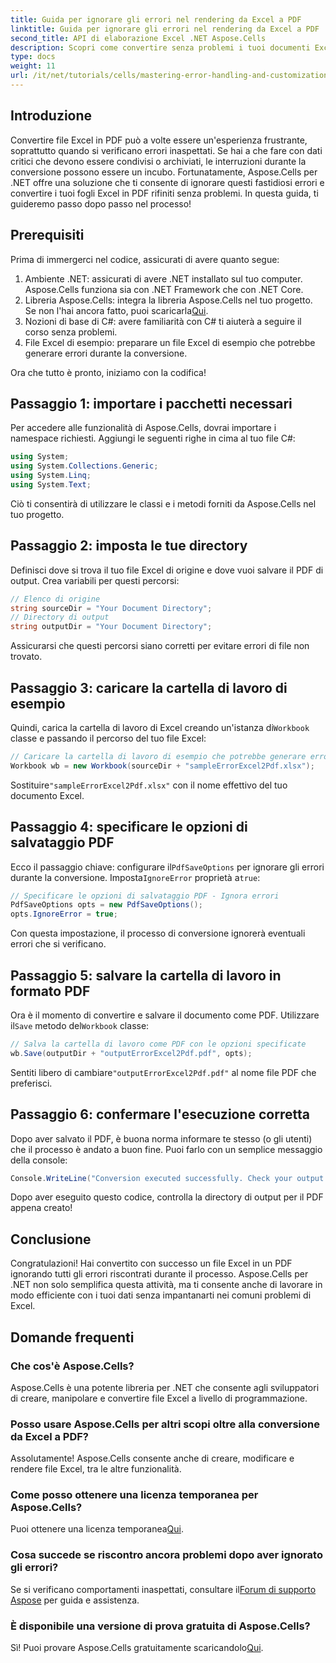 ```yaml
---
title: Guida per ignorare gli errori nel rendering da Excel a PDF
linktitle: Guida per ignorare gli errori nel rendering da Excel a PDF
second_title: API di elaborazione Excel .NET Aspose.Cells
description: Scopri come convertire senza problemi i tuoi documenti Excel in PDF usando Aspose.Cells per .NET, bypassando gli errori durante il processo di conversione. Questa guida passo passo fornisce istruzioni chiare e frammenti di codice essenziali.
type: docs
weight: 11
url: /it/net/tutorials/cells/mastering-error-handling-and-customization/guide-ignore-errors-in-excel/
---
```

## Introduzione

Convertire file Excel in PDF può a volte essere un'esperienza frustrante, soprattutto quando si verificano errori inaspettati. Se hai a che fare con dati critici che devono essere condivisi o archiviati, le interruzioni durante la conversione possono essere un incubo. Fortunatamente, Aspose.Cells per .NET offre una soluzione che ti consente di ignorare questi fastidiosi errori e convertire i tuoi fogli Excel in PDF rifiniti senza problemi. In questa guida, ti guideremo passo dopo passo nel processo!

## Prerequisiti

Prima di immergerci nel codice, assicurati di avere quanto segue:

1. Ambiente .NET: assicurati di avere .NET installato sul tuo computer. Aspose.Cells funziona sia con .NET Framework che con .NET Core.
2. Libreria Aspose.Cells: integra la libreria Aspose.Cells nel tuo progetto. Se non l'hai ancora fatto, puoi scaricarla[Qui](https://releases.aspose.com/cells/net/).
3. Nozioni di base di C#: avere familiarità con C# ti aiuterà a seguire il corso senza problemi.
4. File Excel di esempio: preparare un file Excel di esempio che potrebbe generare errori durante la conversione.

Ora che tutto è pronto, iniziamo con la codifica!

## Passaggio 1: importare i pacchetti necessari

Per accedere alle funzionalità di Aspose.Cells, dovrai importare i namespace richiesti. Aggiungi le seguenti righe in cima al tuo file C#:

```csharp
using System;
using System.Collections.Generic;
using System.Linq;
using System.Text;
```

Ciò ti consentirà di utilizzare le classi e i metodi forniti da Aspose.Cells nel tuo progetto.

## Passaggio 2: imposta le tue directory

Definisci dove si trova il tuo file Excel di origine e dove vuoi salvare il PDF di output. Crea variabili per questi percorsi:

```csharp
// Elenco di origine
string sourceDir = "Your Document Directory";
// Directory di output
string outputDir = "Your Document Directory";
```

Assicurarsi che questi percorsi siano corretti per evitare errori di file non trovato.

## Passaggio 3: caricare la cartella di lavoro di esempio

Quindi, carica la cartella di lavoro di Excel creando un'istanza di`Workbook` classe e passando il percorso del tuo file Excel:

```csharp
// Caricare la cartella di lavoro di esempio che potrebbe generare errori durante la conversione
Workbook wb = new Workbook(sourceDir + "sampleErrorExcel2Pdf.xlsx");
```

 Sostituire`"sampleErrorExcel2Pdf.xlsx"` con il nome effettivo del tuo documento Excel.

## Passaggio 4: specificare le opzioni di salvataggio PDF

 Ecco il passaggio chiave: configurare il`PdfSaveOptions` per ignorare gli errori durante la conversione. Imposta`IgnoreError` proprietà a`true`:

```csharp
// Specificare le opzioni di salvataggio PDF - Ignora errori
PdfSaveOptions opts = new PdfSaveOptions();
opts.IgnoreError = true;
```

Con questa impostazione, il processo di conversione ignorerà eventuali errori che si verificano.

## Passaggio 5: salvare la cartella di lavoro in formato PDF

 Ora è il momento di convertire e salvare il documento come PDF. Utilizzare il`Save` metodo del`Workbook` classe:

```csharp
// Salva la cartella di lavoro come PDF con le opzioni specificate
wb.Save(outputDir + "outputErrorExcel2Pdf.pdf", opts);
```

 Sentiti libero di cambiare`"outputErrorExcel2Pdf.pdf"` al nome file PDF che preferisci.

## Passaggio 6: confermare l'esecuzione corretta

Dopo aver salvato il PDF, è buona norma informare te stesso (o gli utenti) che il processo è andato a buon fine. Puoi farlo con un semplice messaggio della console:

```csharp
Console.WriteLine("Conversion executed successfully. Check your output directory for the PDF.");
```

Dopo aver eseguito questo codice, controlla la directory di output per il PDF appena creato!

## Conclusione

Congratulazioni! Hai convertito con successo un file Excel in un PDF ignorando tutti gli errori riscontrati durante il processo. Aspose.Cells per .NET non solo semplifica questa attività, ma ti consente anche di lavorare in modo efficiente con i tuoi dati senza impantanarti nei comuni problemi di Excel.

## Domande frequenti

### Che cos'è Aspose.Cells?

Aspose.Cells è una potente libreria per .NET che consente agli sviluppatori di creare, manipolare e convertire file Excel a livello di programmazione.

### Posso usare Aspose.Cells per altri scopi oltre alla conversione da Excel a PDF?

Assolutamente! Aspose.Cells consente anche di creare, modificare e rendere file Excel, tra le altre funzionalità.

### Come posso ottenere una licenza temporanea per Aspose.Cells?

 Puoi ottenere una licenza temporanea[Qui](https://purchase.aspose.com/temporary-license/).

### Cosa succede se riscontro ancora problemi dopo aver ignorato gli errori?

 Se si verificano comportamenti inaspettati, consultare il[Forum di supporto Aspose](https://forum.aspose.com/c/cells/9) per guida e assistenza.

### È disponibile una versione di prova gratuita di Aspose.Cells?

 Sì! Puoi provare Aspose.Cells gratuitamente scaricandolo[Qui](https://releases.aspose.com/).